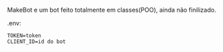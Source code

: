 MakeBot e um bot feito totalmente em classes(POO), ainda não finilizado.

.env: 
```env
TOKEN=token
CLIENT_ID=id do bot
```
